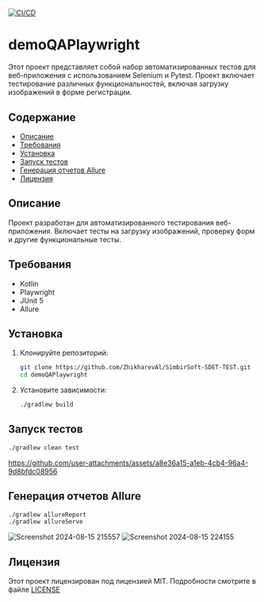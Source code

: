 ﻿# 

[![CI/CD](https://github.com/ZhikharevAl/demoQAPlaywright/actions/workflows/ktlint.yml/badge.svg)](https://github.com/ZhikharevAl/demoQAPlaywright/actions/workflows/ktlint.yml)

# demoQAPlaywright

Этот проект представляет собой набор автоматизированных тестов для веб-приложения с использованием Selenium и Pytest. Проект включает тестирование различных функциональностей, включая загрузку изображений в форме регистрации.

## Содержание

- [Описание](#описание)
- [Требования](#требования)
- [Установка](#установка)
- [Запуск тестов](#запуск-тестов)
- [Генерация отчетов Allure](#генерация-отчетов-allure)
- [Лицензия](#лицензия)

## Описание

Проект разработан для автоматизированного тестирования веб-приложения. Включает тесты на загрузку изображений, проверку форм и другие функциональные тесты.

## Требования

- Kotlin
- Playwright
- JUnit 5
- Allure


## Установка

1. Клонируйте репозиторий:

    ```bash
    git clone https://github.com/ZhikharevAl/SimbirSoft-SDET-TEST.git
    cd demoQAPlaywright
    ```

2. Установите зависимости:

    ```bash
    ./gradlew build
    ```


## Запуск тестов

```bash
./gradlew clean test
```



https://github.com/user-attachments/assets/a8e36a15-a1eb-4cb4-96a4-9d8bfdc08956



## Генерация отчетов Allure

```bash
./gradlew allureReport
./gradlew allureServe
```

![Screenshot 2024-08-15 215557](https://github.com/user-attachments/assets/8523a568-c0e0-4892-b2c3-c7e1ddfb9fb7)
![Screenshot 2024-08-15 224155](https://github.com/user-attachments/assets/6aa50580-349f-4d77-b254-2b3edbffbe8d)


## Лицензия

Этот проект лицензирован под лицензией MIT. Подробности смотрите в файле [LICENSE](LICENSE.md)

